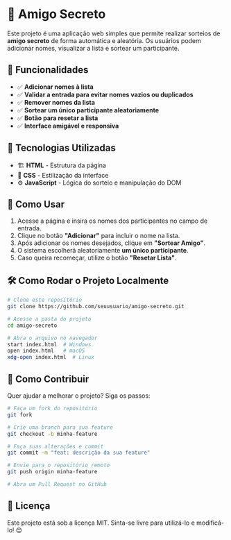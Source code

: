 # 🎁 Amigo Secreto

Este projeto é uma aplicação web simples que permite realizar sorteios de **amigo secreto** de forma automática e aleatória. Os usuários podem adicionar nomes, visualizar a lista e sortear um participante.

## 📌 Funcionalidades

- ✅ **Adicionar nomes à lista**  
- ✅ **Validar a entrada para evitar nomes vazios ou duplicados**  
- ✅ **Remover nomes da lista**  
- ✅ **Sortear um único participante aleatoriamente**  
- ✅ **Botão para resetar a lista**  
- ✅ **Interface amigável e responsiva**  

## 🚀 Tecnologias Utilizadas

- 🏗 **HTML** - Estrutura da página  
- 🎨 **CSS** - Estilização da interface  
- ⚙ **JavaScript** - Lógica do sorteio e manipulação do DOM  

## 🎲 Como Usar

1. Acesse a página e insira os nomes dos participantes no campo de entrada.  
2. Clique no botão **"Adicionar"** para incluir o nome na lista.  
3. Após adicionar os nomes desejados, clique em **"Sortear Amigo"**.  
4. O sistema escolherá aleatoriamente **um único participante**.  
5. Caso queira recomeçar, utilize o botão **"Resetar Lista"**.  

## 🛠 Como Rodar o Projeto Localmente

```bash
# Clone este repositório
git clone https://github.com/seuusuario/amigo-secreto.git

# Acesse a pasta do projeto
cd amigo-secreto

# Abra o arquivo no navegador
start index.html  # Windows
open index.html   # macOS
xdg-open index.html  # Linux
```

## 📝 Como Contribuir

Quer ajudar a melhorar o projeto? Siga os passos:

```bash
# Faça um fork do repositório
git fork

# Crie uma branch para sua feature
git checkout -b minha-feature

# Faça suas alterações e commit
git commit -m "feat: descrição da sua feature"

# Envie para o repositório remoto
git push origin minha-feature

# Abra um Pull Request no GitHub

```

## 📜 Licença

Este projeto está sob a licença MIT. Sinta-se livre para utilizá-lo e modificá-lo! 😊